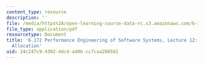 ```yaml
---
content_type: resource
description: ''
file: /media/https%3A/open-learning-course-data-rc.s3.amazonaws.com/6-172-performance-engineering-of-software-systems-fall-2018/24c247c943024dcda40bcc7caa206581_MIT6_172F18_lec12.pdf
file_type: application/pdf
resourcetype: Document
title: '6.172 Performance Engineering of Software Systems, Lecture 12: Parallel Storage
  Allocation'
uid: 24c247c9-4302-4dcd-a40b-cc7caa206581
---
```

